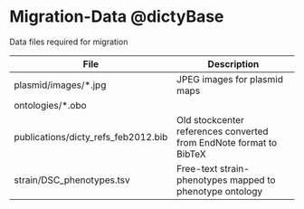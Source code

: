 Migration-Data @dictyBase
==============
Data files required for migration

| File | Description |
| --- | --- |
| plasmid/images/*.jpg | JPEG images for plasmid maps |
| ontologies/*.obo | |
| publications/dicty_refs_feb2012.bib | Old stockcenter references converted from EndNote format to BibTeX |
| strain/DSC_phenotypes.tsv | Free-text strain-phenotypes mapped to phenotype ontology |
